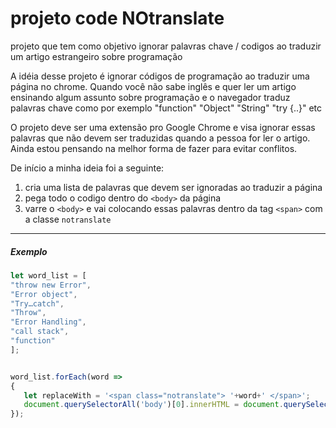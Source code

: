 # projeto code NOtranslate
projeto que tem como objetivo ignorar palavras chave / codigos ao traduzir um artigo estrangeiro sobre programação

A idéia desse projeto é ignorar códigos de programação ao traduzir uma página no chrome.
Quando você não sabe inglês e quer ler um artigo ensinando algum assunto sobre programação e o navegador traduz palavras chave como por exemplo "function" "Object" "String" "try {..}" etc

O projeto deve ser uma extensão pro Google Chrome e visa ignorar essas palavras que não devem ser traduzidas quando a pessoa for ler o artigo. Ainda estou pensando na melhor forma de fazer para evitar conflitos.

De início a minha ideia foi a seguinte:

1. cria uma lista de palavras que devem ser ignoradas ao traduzir a página
2. pega todo o codigo dentro do ```<body>``` da página
3. varre o ```<body>``` e vai colocando essas palavras dentro da tag ```<span>``` com a classe ```notranslate```

---


##### Exemplo

```javascript
let word_list = [
"throw new Error",
"Error object",
"Try…catch",
"Throw",
"Error Handling",
"call stack",
"function"
];


word_list.forEach(word =>
{
   let replaceWith = '<span class="notranslate"> '+word+' </span>';
   document.querySelectorAll('body')[0].innerHTML = document.querySelectorAll('body')[0].innerHTML.split(word).join(replaceWith);
});

```
